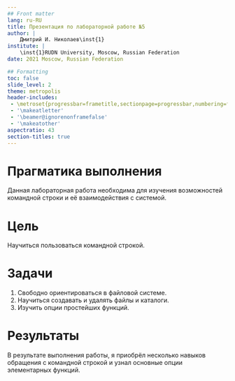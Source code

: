 ```yaml
---
## Front matter
lang: ru-RU
title: Презентация по лабораторной работе №5
author: |
	Дмитрий И. Николаев\inst{1}
institute: |
	\inst{1}RUDN University, Moscow, Russian Federation
date: 2021 Moscow, Russian Federation

## Formatting
toc: false
slide_level: 2
theme: metropolis
header-includes: 
 - \metroset{progressbar=frametitle,sectionpage=progressbar,numbering=fraction}
 - '\makeatletter'
 - '\beamer@ignorenonframefalse'
 - '\makeatother'
aspectratio: 43
section-titles: true
---
```


# Прагматика выполнения

Данная лабораторная работа необходима для изучения возможностей командной строки и её взаимодействия с системой.

# Цель

Научиться пользоваться командной строкой.

# Задачи

1) Свободно ориентироваться в файловой системе.
2) Научиться создавать и удалять файлы и каталоги.
3) Изучить опции простейших функций.

# Результаты

В результате выполнения работы, я приобрёл несколько навыков обращения с командной строкой и узнал основные опции элементарных функций.










